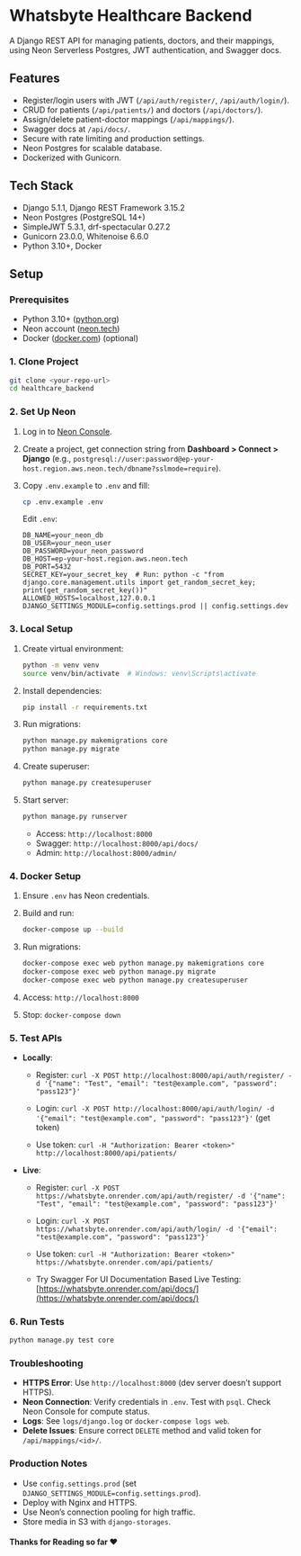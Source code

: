 # Whatsbyte Healthcare Backend

A Django REST API for managing patients, doctors, and their mappings, using Neon Serverless Postgres, JWT authentication, and Swagger docs.

## Features
- Register/login users with JWT (`/api/auth/register/`, `/api/auth/login/`).
- CRUD for patients (`/api/patients/`) and doctors (`/api/doctors/`).
- Assign/delete patient-doctor mappings (`/api/mappings/`).
- Swagger docs at `/api/docs/`.
- Secure with rate limiting and production settings.
- Neon Postgres for scalable database.
- Dockerized with Gunicorn.

## Tech Stack
- Django 5.1.1, Django REST Framework 3.15.2
- Neon Postgres (PostgreSQL 14+)
- SimpleJWT 5.3.1, drf-spectacular 0.27.2
- Gunicorn 23.0.0, Whitenoise 6.6.0
- Python 3.10+, Docker

## Setup

### Prerequisites
- Python 3.10+ ([python.org](https://www.python.org/downloads/))
- Neon account ([neon.tech](https://neon.tech))
- Docker ([docker.com](https://www.docker.com/get-started)) (optional)

### 1. Clone Project
```bash
git clone <your-repo-url>
cd healthcare_backend
```

### 2. Set Up Neon
1. Log in to [Neon Console](https://console.neon.tech).

2. Create a project, get connection string from **Dashboard > Connect > Django** (e.g., `postgresql://user:password@ep-your-host.region.aws.neon.tech/dbname?sslmode=require`).

3. Copy `.env.example` to `.env` and fill:
   ```bash
   cp .env.example .env
   ```
   Edit `.env`:
   ```
   DB_NAME=your_neon_db
   DB_USER=your_neon_user
   DB_PASSWORD=your_neon_password
   DB_HOST=ep-your-host.region.aws.neon.tech
   DB_PORT=5432
   SECRET_KEY=your_secret_key  # Run: python -c "from django.core.management.utils import get_random_secret_key; print(get_random_secret_key())"
   ALLOWED_HOSTS=localhost,127.0.0.1
   DJANGO_SETTINGS_MODULE=config.settings.prod || config.settings.dev
   ```


### 3. Local Setup
1. Create virtual environment:
   ```bash
   python -m venv venv
   source venv/bin/activate  # Windows: venv\Scripts\activate
   ```
2. Install dependencies:
   ```bash
   pip install -r requirements.txt
   ```
3. Run migrations:
   ```bash
   python manage.py makemigrations core
   python manage.py migrate
   ```
4. Create superuser:
   ```bash
   python manage.py createsuperuser
   ```
5. Start server:
   ```bash
   python manage.py runserver
   ```
   - Access: `http://localhost:8000`
   - Swagger: `http://localhost:8000/api/docs/`
   - Admin: `http://localhost:8000/admin/`

### 4. Docker Setup
1. Ensure `.env` has Neon credentials.

2. Build and run:
   ```bash
   docker-compose up --build
   ```

3. Run migrations:
   ```bash
   docker-compose exec web python manage.py makemigrations core
   docker-compose exec web python manage.py migrate
   docker-compose exec web python manage.py createsuperuser
   ```
4. Access: `http://localhost:8000`
5. Stop: `docker-compose down`


### 5. Test APIs
- **Locally**:
  - Register: `curl -X POST http://localhost:8000/api/auth/register/ -d '{"name": "Test", "email": "test@example.com", "password": "pass123"}'`

  - Login: `curl -X POST http://localhost:8000/api/auth/login/ -d '{"email": "test@example.com", "password": "pass123"}'` (get token)

  - Use token: `curl -H "Authorization: Bearer <token>" http://localhost:8000/api/patients/`
- **Live**:
  - Register: `curl -X POST https://whatsbyte.onrender.com/api/auth/register/ -d '{"name": "Test", "email": "test@example.com", "password": "pass123"}'`

  - Login: `curl -X POST https://whatsbyte.onrender.com/api/auth/login/ -d '{"email": "test@example.com", "password": "pass123"}'`

  - Use token: `curl -H "Authorization: Bearer <token>" https://whatsbyte.onrender.com/api/patients/`

  - Try Swagger For UI Documentation Based Live Testing: [https://whatsbyte.onrender.com/api/docs/](https://whatsbyte.onrender.com/api/docs/)

### 6. Run Tests
```bash
python manage.py test core
```

### Troubleshooting
- **HTTPS Error**: Use `http://localhost:8000` (dev server doesn’t support HTTPS).
- **Neon Connection**: Verify credentials in `.env`. Test with `psql`. Check Neon Console for compute status.
- **Logs**: See `logs/django.log` or `docker-compose logs web`.
- **Delete Issues**: Ensure correct `DELETE` method and valid token for `/api/mappings/<id>/`.

### Production Notes
- Use `config.settings.prod` (set `DJANGO_SETTINGS_MODULE=config.settings.prod`).
- Deploy with Nginx and HTTPS.
- Use Neon’s connection pooling for high traffic.
- Store media in S3 with `django-storages`.


#### Thanks for Reading so far ❤️
